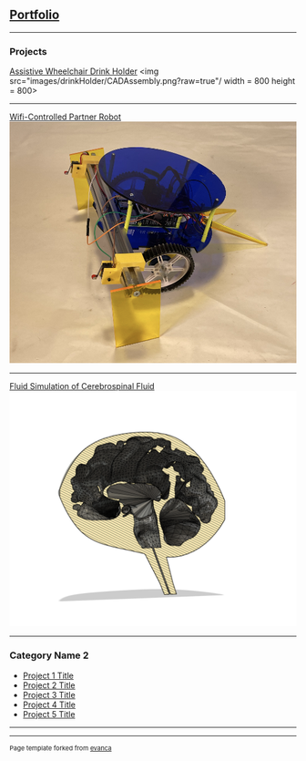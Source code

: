## [Portfolio](/sample_presentation.pdf)

---

### Projects

[Assistive Wheelchair Drink Holder](/drinkHolder)
<img src="images/drinkHolder/CADAssembly.png?raw=true"/ width = 800 height = 800>

---
[Wifi-Controlled Partner Robot](/pdf/sample_presentation.pdf)
<img src="images/robot/headshot.png"/>

---
[Fluid Simulation of Cerebrospinal Fluid](http://example.com/)
<img src="images/Simulations/brainSide.png"/>

---

### Category Name 2

- [Project 1 Title](http://example.com/)
- [Project 2 Title](/pdf/sample_presentation.pdf)
- [Project 3 Title](http://example.com/)
- [Project 4 Title](http://example.com/)
- [Project 5 Title](http://example.com/)

---




---
<p style="font-size:11px">Page template forked from <a href="https://github.com/evanca/quick-portfolio">evanca</a></p>
<!-- Remove above link if you don't want to attibute -->
